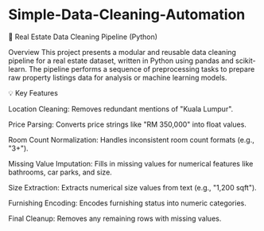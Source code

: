 # Simple-Data-Cleaning-Automation

🧹 Real Estate Data Cleaning Pipeline (Python)

Overview
This project presents a modular and reusable data cleaning pipeline for a real estate dataset, written in Python using pandas and scikit-learn. The pipeline performs a sequence of preprocessing tasks to prepare raw property listings data for analysis or machine learning models.

💡 Key Features

Location Cleaning: Removes redundant mentions of "Kuala Lumpur".

Price Parsing: Converts price strings like "RM 350,000" into float values.

Room Count Normalization: Handles inconsistent room count formats (e.g., "3+").

Missing Value Imputation: Fills in missing values for numerical features like bathrooms, car parks, and size.

Size Extraction: Extracts numerical size values from text (e.g., "1,200 sqft").

Furnishing Encoding: Encodes furnishing status into numeric categories.

Final Cleanup: Removes any remaining rows with missing values.
